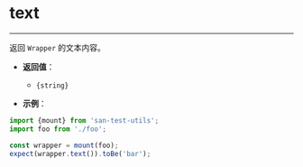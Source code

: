 # text
---

返回 `Wrapper` 的文本内容。

* **返回值**：

    - `{string}`

* **示例**：

```js
import {mount} from 'san-test-utils';
import foo from './foo';

const wrapper = mount(foo);
expect(wrapper.text()).toBe('bar');
```
